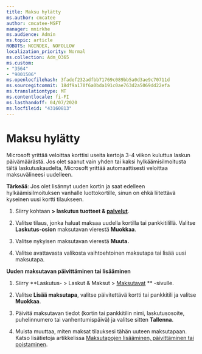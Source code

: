 ```yaml
---
title: Maksu hylätty
ms.author: cmcatee
author: cmcatee-MSFT
manager: mnirkhe
ms.audience: Admin
ms.topic: article
ROBOTS: NOINDEX, NOFOLLOW
localization_priority: Normal
ms.collection: Adm_O365
ms.custom:
- "3564"
- "9001506"
ms.openlocfilehash: 3fadef232adfbb71769c089bb5a0d3ae9c70711d
ms.sourcegitcommit: 18df9a170f6a0bda191c0ae763d2a5069dd22efa
ms.translationtype: MT
ms.contentlocale: fi-FI
ms.lasthandoff: 04/07/2020
ms.locfileid: "43160813"
---
```

# <a name="payment-declined"></a>Maksu hylätty

Microsoft yrittää veloittaa korttisi useita kertoja 3-4 viikon kuluttua laskun päivämäärästä.  Jos olet saanut vain yhden tai kaksi hylkäämisilmoitusta tältä laskutuskaudelta, Microsoft yrittää automaattisesti veloittaa maksuvälineesi uudelleen.  

**Tärkeää**: Jos olet lisännyt uuden kortin ja saat edelleen hylkäämisilmoituksen vanhalle luottokortille, sinun on ehkä liitettävä kyseinen uusi kortti tilaukseen.

1. Siirry kohtaan **> laskutus tuotteet & [palvelut](https://go.microsoft.com/fwlink/p/?linkid=842054)**.

2. Valitse tilaus, jonka haluat maksaa uudella kortilla tai pankkitilillä. Valitse **Laskutus-osion** maksutavan vierestä **Muokkaa**.

3. Valitse nykyisen maksutavan vierestä **Muuta.**

4. Valitse avattavasta valikosta vaihtoehtoinen maksutapa tai lisää uusi maksutapa.

**Uuden maksutavan päivittäminen tai lisääminen**

1. Siirry **Laskutus- > Laskut & Maksut > [Maksutavat](https://go.microsoft.com/fwlink/p/?linkid=2018806) ** -sivulle.

2. Valitse **Lisää maksutapa**, valitse päivitettävä kortti tai pankkitili ja valitse **Muokkaa**.

3. Päivitä maksutavan tiedot (kortin tai pankkitilin nimi, laskutusosoite, puhelinnumero tai vanhentumispäivä) ja valitse sitten **Tallenna**.

4. Muista muuttaa, miten maksat tilauksesi tähän uuteen maksutapaan. Katso lisätietoja artikkelissa [Maksutapojen lisääminen, päivittäminen tai poistaminen](https://go.microsoft.com/fwlink/?linkid=2118133). 
